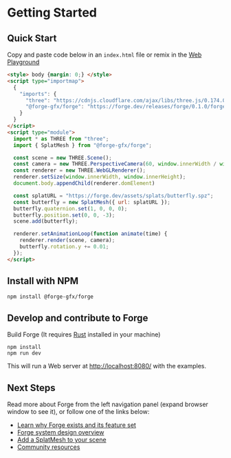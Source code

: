 # Getting Started

## Quick Start

Copy and paste code below in an `index.html` file or remix in the [Web Playground](https://glitch.com/edit/#!/forge-dev)

```html
<style> body {margin: 0;} </style>
<script type="importmap">
  {
    "imports": {
      "three": "https://cdnjs.cloudflare.com/ajax/libs/three.js/0.174.0/three.module.js",
      "@forge-gfx/forge": "https://forge.dev/releases/forge/0.1.0/forge.module.js"
    }
  }
</script>
<script type="module">
  import * as THREE from "three";
  import { SplatMesh } from "@forge-gfx/forge";

  const scene = new THREE.Scene();
  const camera = new THREE.PerspectiveCamera(60, window.innerWidth / window.innerHeight, 0.1, 1000);
  const renderer = new THREE.WebGLRenderer();
  renderer.setSize(window.innerWidth, window.innerHeight);
  document.body.appendChild(renderer.domElement)

  const splatURL = "https://forge.dev/assets/splats/butterfly.spz";
  const butterfly = new SplatMesh({ url: splatURL });
  butterfly.quaternion.set(1, 0, 0, 0);
  butterfly.position.set(0, 0, -3);
  scene.add(butterfly);

  renderer.setAnimationLoop(function animate(time) {
    renderer.render(scene, camera);
    butterfly.rotation.y += 0.01;
  });
</script>
```
## Install with NPM

```shell
npm install @forge-gfx/forge
```
## Develop and contribute to Forge

Build Forge (It requires [Rust](https://www.rust-lang.org/tools/install) installed in your machine)
```
npm install
npm run dev
```

This will run a Web server at [http://localhost:8080/](http://localhost:8080/) with the examples.

## Next Steps

Read more about Forge from the left navigation panel (expand browser window to see it), or follow one of the links below:

- [Learn why Forge exists and its feature set](overview.md)
- [Forge system design overview](system-design.md)
- [Add a SplatMesh to your scene](splat-mesh.md)
- [Community resources](community-resources.md)